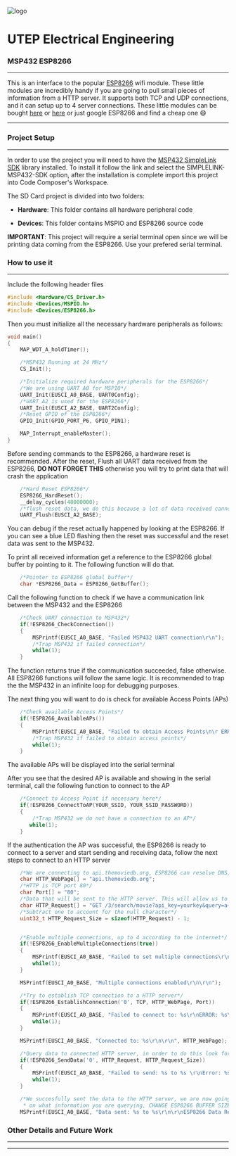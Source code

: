 ![logo](http://png-5.vector.me/files/images/7/5/75754/utep_miners_thumb.png)

# **UTEP Electrical Engineering**

### **MSP432 ESP8266**
***
This is an interface to the popular [ESP8266](https://www.sparkfun.com/products/13678) wifi module. These little modules are incredibly handy if you are going to pull small pieces of information from a HTTP server. It supports both TCP and UDP connections, and it can setup up to 4 server connections. These little modules can be bought [here](http://www.ebay.com/itm/1x-ESP8266-Serial-WIFI-Wireless-Transceiver-Module-Send-Receive-LWIP-AP-STA-A-/201919942897?epid=622032097&hash=item2f035dd0f1:g:f78AAOSwT~9WhVbc) or [here](https://www.amazon.com/TBD-Controls-ESP8266-Microcontroller-Arduino/dp/B01MT6T73L/ref=sr_1_4?ie=UTF8&qid=1504839136&sr=8-4&keywords=ESP8266) or just google ESP8266 and find a cheap one :smile:
***

### **Project Setup**
***
In order to use the project you will need to have the [MSP432 SimpleLink SDK](http://www.ti.com/tool/SIMPLELINK-MSP432-SDK) library installed. To install it follow the link and select the SIMPLELINK-MSP432-SDK option, after the installation is complete import this project into Code Composer's Workspace. 

The SD Card project is divided into two folders:

- **Hardware**: This folder contains all hardware peripheral code

- **Devices**: This folder contains MSPIO and ESP8266 source code

**IMPORTANT**: This project will require a serial terminal open since we will be printing data coming from the ESP8266. Use your prefered serial terminal. 

### **How to use it**
***
Include the following header files
```c
#include <Hardware/CS_Driver.h>
#include <Devices/MSPIO.h>
#include <Devices/ESP8266.h>
```
Then you must initialize all the necessary hardware peripherals as follows:
```c
void main()
{
	MAP_WDT_A_holdTimer();

    /*MSP432 Running at 24 MHz*/
	CS_Init();

	/*Initialize required hardware peripherals for the ESP8266*/
	/*We are using UART A0 for MSPIO*/
	UART_Init(EUSCI_A0_BASE, UART0Config);
	/*UART A2 is used for the ESP8266*/
	UART_Init(EUSCI_A2_BASE, UART2Config);
	/*Reset GPIO of the ESP8266*/
    GPIO_Init(GPIO_PORT_P6, GPIO_PIN1);

    MAP_Interrupt_enableMaster();
}
```
Before sending commands to the ESP8266, a hardware reset is recommended. After the reset, Flush all UART  data received from the ESP8266, **DO NOT FORGET THIS** otherwise you will try to print data that will crash the application
```c
	/*Hard Reset ESP8266*/
    ESP8266_HardReset();
    __delay_cycles(48000000);
    /*flush reset data, we do this because a lot of data received cannot be printed*/
    UART_Flush(EUSCI_A2_BASE);
```
You can debug if the reset actually happened by looking at the ESP8266. If you can see a blue LED flashing then the reset was successful and the reset data was sent to the MSP432. 

To print all received information get a reference to the ESP8266 global buffer by pointing to it. The following function will do that.
```c
    /*Pointer to ESP8266 global buffer*/
    char *ESP8266_Data = ESP8266_GetBuffer();
```

Call the following function to check if we have a communication link between the MSP432 and the ESP8266 
```c
    /*Check UART connection to MSP432*/
    if(!ESP8266_CheckConnection())
    {
        MSPrintf(EUSCI_A0_BASE, "Failed MSP432 UART connection\r\n");
        /*Trap MSP432 if failed connection*/
        while(1);
    }
```
The function returns true if the communication succeeded, false otherwise. All ESP8266 functions will follow the same logic. It is recommended to trap the the MSP432 in an infinite loop for debugging purposes. 

The next thing you will want to do is check for available Access Points (APs)
```c
    /*Check available Access Points*/
    if(!ESP8266_AvailableAPs())
    {
        MSPrintf(EUSCI_A0_BASE, "Failed to obtain Access Points\n\r ERROR: %s \r\n", ESP8266_Data);
        /*Trap MSP432 if failed to obtain access points*/
        while(1);
    }
```
The available APs will be displayed into the serial terminal

After you see that the desired AP is available and showing in the serial terminal, call the following function to connect to the AP
```c
    /*Connect to Access Point if necessary here*/
    if(!ESP8266_ConnectToAP(YOUR_SSID, YOUR_SSID_PASSWORD))
    {
        /*Trap MSP432 we do not have a connection to an AP*/
       while(1);
    }
```

If the authentication the AP was successful, the ESP8266 is ready to connect to a server and start sending and receiving data, follow the next steps to connect to an HTTP server
```c
    /*We are connecting to api.themoviedb.org, ESP8266 can resolve DNS, pretty cool huh!*/
	char HTTP_WebPage[] = "api.themoviedb.org";
	/*HTTP is TCP port 80*/
	char Port[] = "80";
	/*Data that will be sent to the HTTP server. This will allow us to query movie data. Get an api key from api.themoviedb.org*/
	char HTTP_Request[] = "GET /3/search/movie?api_key=yourkey&query=a+beautiful+mind HTTP/1.0\r\n\r\n";
	/*Subtract one to account for the null character*/
	uint32_t HTTP_Request_Size = sizeof(HTTP_Request) - 1;


	/*Enable multiple connections, up to 4 according to the internet*/
    if(!ESP8266_EnableMultipleConnections(true))
    {
        MSPrintf(EUSCI_A0_BASE, "Failed to set multiple connections\r\n");
        while(1);
    }

    MSPrintf(EUSCI_A0_BASE, "Multiple connections enabled\r\n\r\n");

    /*Try to establish TCP connection to a HTTP server*/
    if(!ESP8266_EstablishConnection('0', TCP, HTTP_WebPage, Port))
    {
        MSPrintf(EUSCI_A0_BASE, "Failed to connect to: %s\r\nERROR: %s\r\n", HTTP_WebPage, ESP8266_Data);
        while(1);
    }

    MSPrintf(EUSCI_A0_BASE, "Connected to: %s\r\n\r\n", HTTP_WebPage);

    /*Query data to connected HTTP server, in order to do this look for an API and request a key*/
    if(!ESP8266_SendData('0', HTTP_Request, HTTP_Request_Size))
    {
        MSPrintf(EUSCI_A0_BASE, "Failed to send: %s to %s \r\nError: %s\r\n", HTTP_Request, HTTP_WebPage, ESP8266_Data);
        while(1);
    }

    /*We succesfully sent the data to the HTTP server, we are now going to receive a lot of data from the ESP8266 (or depending
     * on what information you are querying, CHANGE ESP8266 BUFFER SIZE AND UARTA2 BUFFER SIZE, OTHERWISE YOU WILL LOSS DATA!!!!!).*/
    MSPrintf(EUSCI_A0_BASE, "Data sent: %s to %s\r\n\r\nESP8266 Data Received: %s\r\n", HTTP_Request, HTTP_WebPage, ESP8266_Data);
```
### **Other Details and Future Work**
***
***

